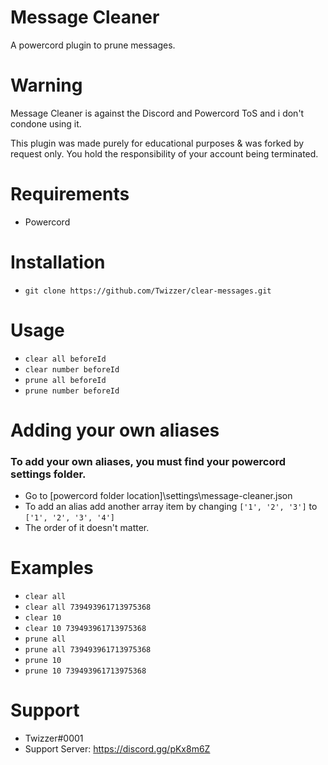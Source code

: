 # Message Cleaner 

A powercord plugin to prune messages.

# Warning

Message Cleaner is against the Discord and Powercord ToS and i don't condone using it.

This plugin was made purely for educational purposes & was forked by request only. You hold the responsibility of your account being terminated.

# Requirements

-  Powercord

# Installation

-  `git clone https://github.com/Twizzer/clear-messages.git`

# Usage

-  `clear all beforeId`
-  `clear number beforeId`
-  `prune all beforeId`
-  `prune number beforeId`

# Adding your own aliases

### To add your own aliases, you must find your powercord settings folder.

-  Go to [powercord folder location]\settings\message-cleaner.json
-  To add an alias add another array item by changing `['1', '2', '3']` to `['1', '2', '3', '4']`
-  The order of it doesn't matter.

# Examples

-  `clear all`
-  `clear all 739493961713975368`
-  `clear 10`
-  `clear 10 739493961713975368`
-  `prune all`
-  `prune all 739493961713975368`
-  `prune 10`
-  `prune 10 739493961713975368`

# Support
-  Twizzer#0001
-  Support Server: https://discord.gg/pKx8m6Z
